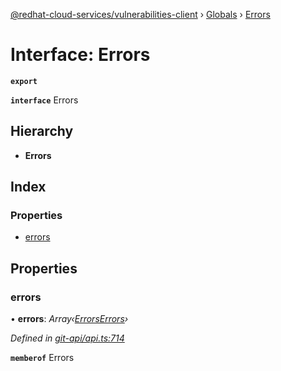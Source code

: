 [@redhat-cloud-services/vulnerabilities-client](../README.md) › [Globals](../globals.md) › [Errors](errors.md)

# Interface: Errors

**`export`** 

**`interface`** Errors

## Hierarchy

* **Errors**

## Index

### Properties

* [errors](errors.md#errors)

## Properties

###  errors

• **errors**: *Array‹[ErrorsErrors](errorserrors.md)›*

*Defined in [git-api/api.ts:714](https://github.com/RedHatInsights/javascript-clients/blob/master/packages/vulnerabilities/git-api/api.ts#L714)*

**`memberof`** Errors
